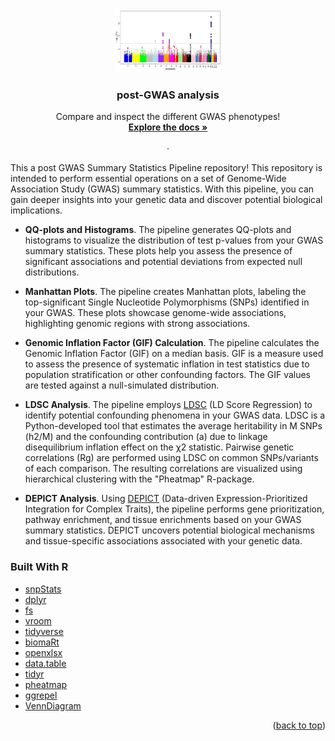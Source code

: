 <div id="top"></div>
<!--



-->
[![Contributors][contributors-shield]][contributors-url]
[![Forks][forks-shield]][forks-url]
[![Stargazers][stars-shield]][stars-url]
[![Issues][issues-shield]][issues-url]
[![MIT License][license-shield]][license-url]
[![LinkedIn][linkedin-shield]][linkedin-url]



<!-- PROJECT LOGO -->
<br />
<div align="center">
  <a href="https://commons.wikimedia.org/wiki/File:Manhattan_Plot.png">
    <img src="manhattan_plot.png" alt="Logo" width="170" height="100">
  </a>

  <h3 align="center">post-GWAS analysis</h3>

  <p align="center">
    Compare and inspect the different GWAS phenotypes!
    <br />
    <a href="https://github.com/Gero1999/code/new/main/R/postGWAS"><strong>Explore the docs »</strong></a>
    <br />
    <br />
    ·
  </p>
</div>



<!-- ABOUT THE PROJECT -->
This a post GWAS Summary Statistics Pipeline repository! This repository is intended to perform essential operations on a set of Genome-Wide Association Study (GWAS) summary statistics. With this pipeline, you can gain deeper insights into your genetic data and discover potential biological implications.

* **QQ-plots and Histograms**. The pipeline generates QQ-plots and histograms to visualize the distribution of test p-values from your GWAS summary statistics. These plots help you assess the presence of significant associations and potential deviations from expected null distributions.

* **Manhattan Plots**. The pipeline creates Manhattan plots, labeling the top-significant Single Nucleotide Polymorphisms (SNPs) identified in your GWAS. These plots showcase genome-wide associations, highlighting genomic regions with strong associations.

* **Genomic Inflation Factor (GIF) Calculation**. The pipeline calculates the Genomic Inflation Factor (GIF) on a median basis. GIF is a measure used to assess the presence of systematic inflation in test statistics due to population stratification or other confounding factors. The GIF values are tested against a null-simulated distribution.

* **LDSC Analysis**. The pipeline employs [LDSC]((https://github.com/bulik/ldsc)) (LD Score Regression) to identify potential confounding phenomena in your GWAS data. LDSC is a Python-developed tool that estimates the average heritability in M SNPs (h2/M) and the confounding contribution (a) due to linkage disequilibrium inflation effect on the χ2 statistic. Pairwise genetic correlations (Rg) are performed using LDSC on common SNPs/variants of each comparison. The resulting correlations are visualized using hierarchical clustering with the "Pheatmap" R-package.

* **DEPICT Analysis**. Using [DEPICT]((https://github.com/perslab/depict)) (Data-driven Expression-Prioritized Integration for Complex Traits), the pipeline performs gene prioritization, pathway enrichment, and tissue enrichments based on your GWAS summary statistics. DEPICT uncovers potential biological mechanisms and tissue-specific associations associated with your genetic data.


### Built With R

* [snpStats]()
* [dplyr]()
* [fs]()
* [vroom]()
* [tidyverse]()
* [biomaRt]()
* [openxlsx]()
* [data.table]()
* [tidyr]()
* [pheatmap]()
* [ggrepel]()
* [VennDiagram]()


<p align="right">(<a href="#top">back to top</a>)</p>




<!-- USAGE EXAMPLES -->





